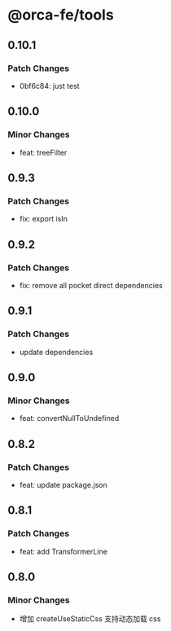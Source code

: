 # @orca-fe/tools

## 0.10.1

### Patch Changes

- 0bf6c84: just test

## 0.10.0

### Minor Changes

- feat: treeFilter

## 0.9.3

### Patch Changes

- fix: export isIn

## 0.9.2

### Patch Changes

- fix: remove all pocket direct dependencies

## 0.9.1

### Patch Changes

- update dependencies

## 0.9.0

### Minor Changes

- feat: convertNullToUndefined

## 0.8.2

### Patch Changes

- feat: update package.json

## 0.8.1

### Patch Changes

- feat: add TransformerLine

## 0.8.0

### Minor Changes

- 增加 createUseStaticCss 支持动态加载 css

